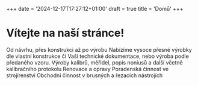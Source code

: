 +++
date = '2024-12-17T17:27:12+01:00'
draft = true
title = 'Domů'
+++

# Vítejte na naší stránce!

Od návrhu, přes konstrukci až po výrobu
Nabízíme vysoce přesné výrobky dle vlastní konstrukce či Vaší technické dokumentace, nebo výroba podle předaného vzoru.
Výroby kalibrů, měřidel, popis noniusů a další včetně kalibračního protokolu
Renovace a opravy
Poradenská činnost ve strojírenství
Obchodní činnost v brusných a řezacích nástrojích

